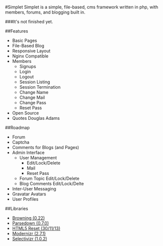 #Simplet
Simplet is a simple, file-based, cms framework written in php, with members, forums, and blogging built in.

###It's not finished yet.

##Features
- Basic Pages
- File-Based Blog
- Responsive Layout
- Nginx Compatible
- Members
    - Signups
    - Login
    - Logout
    - Session Listing
    - Session Termination
    - Change Name
    - Change Mail
    - Change Pass
    - Reset Pass
- Open Source
- Quotes Douglas Adams

##Roadmap
- Forum
- Captcha
- Comments for Blogs (and Pages)
- Admin Interface
    - User Management
        - Edit/Lock/Delete
        - Mail
        - Reset Pass
    - Forum Topic Edit/Lock/Delete
    - Blog Comments Edit/Lock/Delte
- Inter-User Messaging
- Gravatar Avatars
- User Profiles

##Libraries
- [Browning (0.22)](https://github.com/eustasy/browning-a-mailgun-script)
- [Parsedown (0.7.0)](https://github.com/erusev/parsedown)
- [HTML5 Reset (30/11/13)](https://github.com/murtaugh/HTML5-Reset)
- [Modernizr (2.7.1)](http://modernizr.com/download/#-fontface-backgroundsize-borderradius-opacity-rgba-generatedcontent-csstransitions-printshiv-mq-teststyles-testprop-testallprops-prefixes-domprefixes)
- [Selectivizr (1.0.2)](https://github.com/keithclark/selectivizr)
